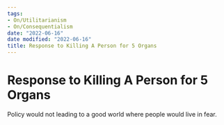 ```yaml
---
tags:
- On/Utilitarianism
- On/Consequentialism
date: "2022-06-16"
date modified: "2022-06-16"
title: Response to Killing A Person for 5 Organs
---
```


# Response to Killing A Person for 5 Organs
Policy would not leading to a good world where people would live in fear.
